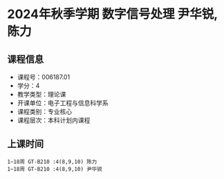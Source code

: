 # 2024年秋季学期 数字信号处理 尹华锐, 陈力






## 课程信息

- 课程号：006187.01
- 学分：4
- 教学类型：理论课
- 开课单位：电子工程与信息科学系
- 课程类别：专业核心
- 课程层次：本科计划内课程

## 上课时间

```
1~18周 GT-B210 :4(8,9,10) 陈力
1~18周 GT-B210 :4(8,9,10) 尹华锐
```

